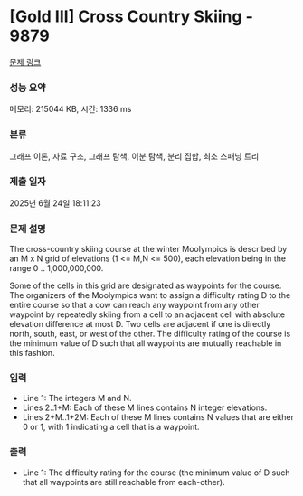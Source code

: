 # [Gold III] Cross Country Skiing - 9879 

[문제 링크](https://www.acmicpc.net/problem/9879) 

### 성능 요약

메모리: 215044 KB, 시간: 1336 ms

### 분류

그래프 이론, 자료 구조, 그래프 탐색, 이분 탐색, 분리 집합, 최소 스패닝 트리

### 제출 일자

2025년 6월 24일 18:11:23

### 문제 설명

<p>The cross-country skiing course at the winter Moolympics is described by an M x N grid of elevations (1 <= M,N <= 500), each elevation being in the range 0 .. 1,000,000,000.</p>

<p>Some of the cells in this grid are designated as waypoints for the course. The organizers of the Moolympics want to assign a difficulty rating D to the entire course so that a cow can reach any waypoint from any other waypoint by repeatedly skiing from a cell to an adjacent cell with absolute elevation difference at most D. Two cells are adjacent if one is directly north, south, east, or west of the other. The difficulty rating of the course is the minimum value of D such that all waypoints are mutually reachable in this fashion.</p>

### 입력 

 <ul>
	<li>Line 1: The integers M and N.</li>
	<li>Lines 2..1+M: Each of these M lines contains N integer elevations.</li>
	<li>Lines 2+M..1+2M: Each of these M lines contains N values that are either 0 or 1, with 1 indicating a cell that is a waypoint.</li>
</ul>

### 출력 

 <ul>
	<li>Line 1: The difficulty rating for the course (the minimum value of D such that all waypoints are still reachable from each-other).</li>
</ul>

